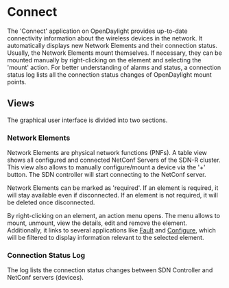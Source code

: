 # Connect

The 'Connect' application on OpenDaylight provides up-to-date connectivity information about the wireless devices in the network. It automatically displays new Network Elements and their connection status. Usually, the Network Elements mount themselves. If necessary, they can be mounted manually by right-clicking on the element and selecting the 'mount' action. For better understanding of alarms and status, a connection status log lists all the connection status changes of OpenDaylight mount points.

## Views

The graphical user interface is divided into two sections.

### Network Elements

Network Elements are physical network functions (PNFs). A table view shows all configured and connected NetConf Servers of the SDN-R cluster. This view also allows to manually configure/mount a device via the '+' button. The SDN controller will start connecting to the NetConf server.

Network Elements can be marked as 'required'. If an element is required, it will stay available even if disconnected. If an element is not required, it will be deleted once disconnected.

By right-clicking on an element, an action menu opens. The menu allows to mount, unmount, view the details, edit and remove the element. Additionally, it links to several applications like [Fault](../pnfFault/README.md) and [Configure](../pnfConfig/README.md), which will be filtered to display information relevant to the selected element.


### Connection Status Log

The log lists the connection status changes between SDN Controller and NetConf servers (devices).
